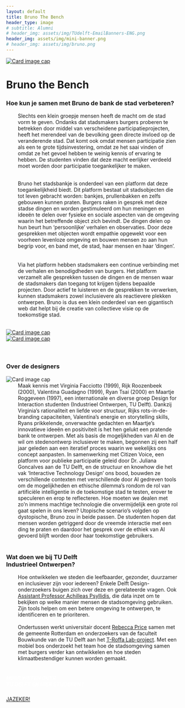 ```yaml
---
layout: default
title: Bruno The Bench
header_type: image
# subtitle: Alumni
# header_img: assets/img/TUdelft-EmailBanners-ENG.png
header_img: assets/img/mini-banner.png
# header_img: assets/img/bruno.png
---
```


<!-- <img src="/assets/img/mini-banner.png" alt="Card image cap"> -->
 <a href="/assets/img/02BrunoTheBench/BrunoTheBench001.jpg" target="_blank"><img src="/assets/img/02BrunoTheBench/BrunoTheBench001.jpg" alt="Card image cap" class="main-image"></a>
<br> 


<!-- ## Title 1 -->
<div class="card bruno-card shadow">
<div class="card-body">
<h1 class="card-title text-center NeueMachina-project">Bruno the Bench</h1>
<h3 class="text-center NeueMachina-h4">Hoe kun je samen met Bruno de bank de stad verbeteren?</h3>
  <div class="card-body text-center card-text" style="margin-left: 2rem;margin-right: 2rem;">
Slechts een klein groepje mensen heeft de macht om de stad vorm te geven. Ondanks dat stadsmakers
burgers proberen te betrekken door middel van verscheidene participatieprojecten, heeft het merendeel
van de bevolking geen directe invloed op de veranderende stad. Dat komt ook omdat mensen participatie
zien als een te grote tijdsinvestering, omdat ze het saai vinden of omdat ze het gevoel hebben te weinig
kennis of ervaring te hebben. De studenten vinden dat deze macht eerlijker verdeeld moet worden door
participatie toegankelijker te maken.<br>
<br>

Bruno het stadsbankje is onderdeel van een platform dat deze toegankelijkheid biedt. Dit platform bestaat
uit stadsobjecten die tot leven gebracht worden: bankjes, prullenbakken en zelfs gebouwen kunnen
praten. Burgers raken in gesprek met deze stadse dingen en worden gestimuleerd om hun meningen en
ideeën te delen over fysieke en sociale aspecten van de omgeving waarin het betreffende object zich
bevindt. De dingen delen op hun beurt hun ‘persoonlijke’ verhalen en observaties. Door deze gesprekken
met objecten wordt empathie opgewekt voor een voorheen levenloze omgeving en bouwen mensen zo
aan hun begrip voor, en band met, de stad, haar mensen en haar ‘dingen’.<br>  
<br>
Via het platform hebben stadsmakers een continue verbinding met de verhalen en benodigdheden van
burgers. Het platform verzamelt alle gesprekken tussen de dingen en de mensen waar de stadsmakers
dan toegang tot krijgen tijdens bepaalde projecten. Door actief te luisteren en de gesprekken te
verwerken, kunnen stadsmakers zowel inclusievere als reactievere plekken ontwerpen. Bruno is dus een
klein onderdeel van een gigantisch web dat helpt bij de creatie van collectieve visie op de toekomstige
stad.
  </div>
</div>
</div>
<br>
<div class="container">
  <div class="row">
    <div class="col-sm">
      <a href="/assets/img/02BrunoTheBench/BrunoTheBench002.jpg" target="_blank"><img src="/assets/img/02BrunoTheBench/BrunoTheBench002.jpg" alt="Card image cap"></a>
    </div>
    <div class="col-sm">
      <a href="/assets/img/02BrunoTheBench/BrunoTheBench003.jpg" target="_blank"><img src="/assets/img/02BrunoTheBench/BrunoTheBench003.jpg" alt="Card image cap"></a>
    </div>
  </div>
  <br>
</div>
<br>
<!-- ## Title 2 -->
<div class="card white-card shadow">
<div class="card-body">
<h3 class="card-title text-center NeueMachina-h3">Over de designers</h3>
<img src="/assets/img/02BrunoTheBench/BrunoTheBench-ProfileImage.jpg" alt="Card image cap">
  <div class="card-body text-center card-text" style="margin-left: 2rem;margin-right: 2rem;">
Maak kennis met Virginia Facciotto (1999), Rijk Roozenbeek (2000), Valentina Guadagno (1999), Ryan
Tsai (2000) en Maartje Roggeveen (1997), een internationale en diverse groep Design for Interaction
studenten (Industrieel Ontwerpen, TU Delft). Dankzij Virginia’s rationaliteit en liefde voor structuur, Rijks
rots-in-de-branding capaciteiten, Valentina’s energie en storytelling skills, Ryans prikkelende,
onverwachte gedachten en Maartje’s innovatieve ideeën en positiviteit is het hen gelukt een pratende
bank te ontwerpen. Met als basis de mogeljikheden van AI en de wil om stedenontwerp inclusiever te
maken, begonnen zij een half jaar geleden aan een iteratief proces waarin we wekelijks ons concept
aanpasten. In samenwerking met Citizen Voice, een platform voor publieke participatie geleid door Dr.
Juliana Goncalves aan de TU Delft, en de structuur en knowhow die het vak ‘Interactive Technology
Design’ ons bood, bouwden ze verschillende contexten met verschillende door AI gedreven tools om de
mogelijkheden en ethische dilemma’s rondom de rol van artificiële intelligentie in de toekomstige stad te
testen, erover te speculeren en erop te reflecteren. Hoe moeten we dealen met zo’n immens machtige
technologie die onvermijdelijk een grote rol gaat spelen in ons leven? Utopische scenario’s volgden op
dystopische, Bruno zou in beide passen. De studenten hopen dat mensen worden getriggerd door de
vreemde interactie met een ding te praten en daardoor het gesprek over de ethiek van AI gevoerd blijft
worden door haar toekomstige gebruikers.
  </div>
</div>
</div>
<br>
<!-- ## Title 3   -->
<div class="card white-card shadow">
<div class="card-body">
<h3 class="card-title text-center NeueMachina-h3">Wat doen we bij TU Delft<br> Industrieel Ontwerpen?</h3>
  <div class="card-body text-center card-text" style="margin-left: 2rem;margin-right: 2rem;">
Hoe ontwikkelen we steden die leefbaarder, gezonder, duurzamer en inclusiever zijn voor
iedereen? Enkele Delft Design-onderzoekers buigen zich over deze en gerelateerde vragen.
Ook <a href="https://www.youtube.com/watch?v=co3q_DAEt1E"><u>Assistant Professor Achilleas Psyllidis</u></a>, die data inzet om te bekijken op welke manier
mensen de stadsomgeving gebruiken. Zijn tools helpen om een betere omgeving te ontwerpen,
te identificeren en te prioriteren.<br><br>
Ondertussen werkt universitair docent <a href="https://www.tudelft.nl/io/over-io/personen/price-ra#:~:text=Rebecca%2520Anne%2520Price%2520is%2520a,multi%252Dleveled%2520and%2520networked%2520innovation."><u>Rebecca Price</u></a> samen met de gemeente Rotterdam en
onderzoekers van de faculteit Bouwkunde van de TU Delft aan het <a href="https://www.tudelft.nl/en/2023/io/june/mobile-forest-project-aims-to-green-the-city-together-with-citizens"><u>T-Roffa Lab-project</u></a>. Met een
mobiel bos onderzoekt het team hoe de stadsomgeving samen met burgers verder kan
ontwikkelen en hoe steden klimaatbestendiger kunnen worden gemaakt.
  </div>
</div>
</div>
<br>
<div class="card text-center  blue-card shadow">
  <div class="card-body">
    <h5 class="card-title NeueMachina-h4" style="color:white;">MEER WETEN OVER <br>TU DELFT EN HIER STUDEREN?</h5>
    <a href="https://www.tudelft.nl/onderwijs/praktische-zaken/voorzieningen" class="btn btn-primary NeueMachina">JAZEKER!</a>
  </div>
</div>